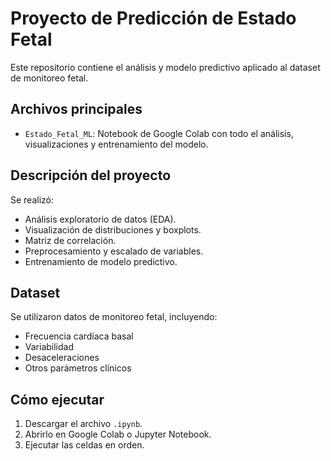 # Proyecto de Predicción de Estado Fetal

Este repositorio contiene el análisis y modelo predictivo aplicado al dataset de monitoreo fetal.

## Archivos principales

- `Estado_Fetal_ML`: Notebook de Google Colab con todo el análisis, visualizaciones y entrenamiento del modelo.

## Descripción del proyecto

Se realizó:
- Análisis exploratorio de datos (EDA).
- Visualización de distribuciones y boxplots.
- Matriz de correlación.
- Preprocesamiento y escalado de variables.
- Entrenamiento de modelo predictivo.

## Dataset

Se utilizaron datos de monitoreo fetal, incluyendo:
- Frecuencia cardíaca basal
- Variabilidad
- Desaceleraciones
- Otros parámetros clínicos

## Cómo ejecutar

1. Descargar el archivo `.ipynb`.
2. Abrirlo en Google Colab o Jupyter Notebook.
3. Ejecutar las celdas en orden.
